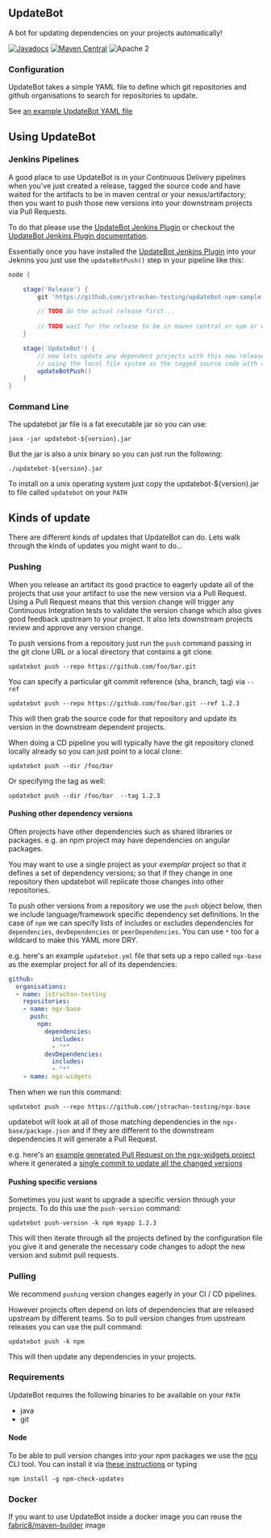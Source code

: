 ## UpdateBot

A bot for updating dependencies on your projects automatically!

[![Javadocs](http://www.javadoc.io/badge/io.fabric8.updatebot/updatebot-core.svg?color=blue)](http://www.javadoc.io/doc/io.fabric8.updatebot/updatebot-core)
[![Maven Central](https://maven-badges.herokuapp.com/maven-central/io.fabric8.updatebot/updatebot-core/badge.svg?style=flat-square)](https://maven-badges.herokuapp.com/maven-central/io.fabric8.updatebot/updatebot-core/)
![Apache 2](http://img.shields.io/badge/license-Apache%202-red.svg)

### Configuration

UpdateBot takes a simple YAML file to define which git repositories and github organisations to search for repositories to update.

See [an example UpdateBot YAML file](updatebot-core/src/test/resources/maven/updatebot.yml)

## Using UpdateBot

### Jenkins Pipelines

A good place to use UpdateBot is in your Continuous Delivery pipelines when you've just created a release, tagged the source code and have waited for the artifacts to be in maven central or your nexus/artifactory; then you want to push those new versions into your downstream projects via Pull Requests.

To do that please use the [UpdateBot Jenkins Plugin](https://wiki.jenkins.io/display/JENKINS/Updatebot+Plugin) or checkout the [UpdateBot Jenkins Plugin documentation](https://github.com/jenkinsci/updatebot-plugin/blob/master/readme.md).

Essentially once you have installed the [UpdateBot Jenkins Plugin](https://wiki.jenkins.io/display/JENKINS/Updatebot+Plugin)  into your Jeknins you just use the `updateBotPush()` step in your pipeline like this:

```groovy
node {

    stage('Release') { 
        git 'https://github.com/jstrachan-testing/updatebot-npm-sample.git'

        // TODO do the actual release first...
        
        // TODO wait for the release to be in maven central or npm or whatever...
    }

    stage('UpdateBot') {
        // now lets update any dependent projects with this new release
        // using the local file system as the tagged source code with versions
        updateBotPush()
    }
}
``` 

### Command Line

The updatebot jar file is a fat executable jar so you can use: 

    java -jar updatebot-${version}.jar
  
But the jar is also a unix binary so you can just run the following:

    ./updatebot-${version}.jar

To install on a unix operating system just copy the updatebot-${version).jar to file called `updatebot` on your `PATH`

## Kinds of update

There are different kinds of updates that UpdateBot can do. Lets walk through the kinds of updates you might want to do...

### Pushing

When you release an artifact its good practice to eagerly update all of the projects that use your artifact to use the new version via a Pull Request. Using a Pull Request means that this version change will trigger any Continuous Integration tests to validate the version change which also gives good feedback upstream to your project. It also lets downstream projects review and approve any version change.

To push versions from a repository just run the `push` command passing in the git clone URL or a local directory that contains a git clone.

    updatebot push --repo https://github.com/foo/bar.git 
    
You can specify a particular git commit reference (sha, branch, tag) via `--ref`   

    updatebot push --repo https://github.com/foo/bar.git --ref 1.2.3

This will then grab the source code for that repository and update its version in the downstream dependent projects.

When doing a CD pipeline you will typically have the git repository cloned locally already so you can just point to a local clone:
    
    updatebot push --dir /foo/bar

Or specifying the tag as well:

    updatebot push --dir /foo/bar  --tag 1.2.3
    

#### Pushing other dependency versions

Often projects have other dependencies such as shared libraries or packages. e.g. an npm project may have dependencies on angular packages.  

You may want to use a single project as your _exemplar_ project so that it defines a set of dependency versions; so that if they change in one repository then updatebot will replicate those changes into other repositories.

To push other versions from a repository we use the `push` object below, then we include language/framework specific dependency set definitions. In the case of `npm` we can specify lists of includes or excludes dependencies for `dependencies`, `devDependencies` or `peerDependencies`. You can use `*` too for a wildcard to make this YAML more DRY.
 
e.g. here's an example `updatebot.yml` file that sets up a repo called `ngx-base` as the exemplar project for all of its dependencies:

```yaml
github:
  organisations:
  - name: jstrachan-testing
    repositories:
    - name: ngx-base
      push:
        npm:
          dependencies:
            includes:
            - "*"
          devDependencies:
            includes:
            - "*"
    - name: ngx-widgets
```

Then when we run this command:

    updatebot push --repo https://github.com/jstrachan-testing/ngx-base
    
updatebot will look at all of those matching dependencies in the `ngx-base/package.json` and if they are different to the downstream dependencies it will generate a Pull Request.

e.g. here's an [example generated Pull Request on the ngx-widgets project](https://github.com/jstrachan-testing/ngx-widgets/pull/13)  where it generated a [single commit to update all the changed versions](https://github.com/jstrachan-testing/ngx-widgets/pull/13/commits/a3ade936a21c0f4727bcbad52e6ca227607d86e6)  
    
    
#### Pushing specific versions

Sometimes you just want to upgrade a specific version through your projects. To do this use the `push-version` command:

    updatebot push-version -k npm myapp 1.2.3
    
This will then iterate through all the projects defined by the configuration file you give it and generate the necessary code changes to adopt the new version and submit pull requests.    



### Pulling

We recommend `pushing` version changes eagerly in your CI / CD pipelines.

However projects often depend on lots of dependencies that are released upstream by different teams. So to pull version changes from upstream releases you can use the pull command:

    updatebot push -k npm 

This will then update any dependencies in your projects.

### Requirements

UpdateBot requires the following binaries to be available on your `PATH`

* java
* git

#### Node

To be able to pull version changes into your npm packages we use the [ncu](https://www.npmjs.com/package/npm-check-updates) CLI tool. You can install it via [these instructions](https://www.npmjs.com/package/npm-check-updates) or typing

    npm install -g npm-check-updates


### Docker

If you want to use UpdateBot inside a docker image you can reuse the [fabric8/maven-builder](https://hub.docker.com/r/fabric8/maven-builder/) image


    
      
  
